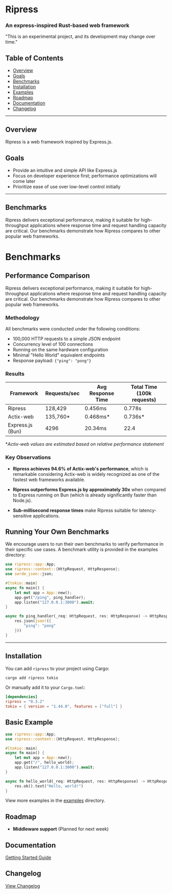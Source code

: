 # Ripress

### An express-inspired Rust-based web framework

"This is an experimental project, and its development may change over time."

## Table of Contents

- [Overview](#overview)
- [Goals](#goals)
- [Benchmarks](#benchmarks)
- [Installation](#installation)
- [Examples](#basic-example)
- [Roadmap](#roadmap)
- [Documentation](#documentation)
- [Changelog](#changelog)

---

## Overview

Ripress is a web framework inspired by Express.js.

## Goals

- Provide an intuitive and simple API like Express.js
- Focus on developer experience first; performance optimizations will come later
- Prioritize ease of use over low-level control initially

---

## Benchmarks

Ripress delivers exceptional performance, making it suitable for high-throughput applications where response time and request handling capacity are critical. Our benchmarks demonstrate how Ripress compares to other popular web frameworks.

# Benchmarks

## Performance Comparison

Ripress delivers exceptional performance, making it suitable for high-throughput applications where response time and request handling capacity are critical. Our benchmarks demonstrate how Ripress compares to other popular web frameworks.

### Methodology

All benchmarks were conducted under the following conditions:

- 100,000 HTTP requests to a simple JSON endpoint
- Concurrency level of 100 connections
- Running on the same hardware configuration
- Minimal "Hello World" equivalent endpoints
- Response payload: `{"ping": "pong"}`

### Results

| Framework        | Requests/sec | Avg Response Time | Total Time (100k requests) |
| ---------------- | ------------ | ----------------- | -------------------------- |
| Ripress          | 128,429      | 0.456ms           | 0.778s                     |
| Actix-web        | 135,760\*    | 0.468ms\*         | 0.736s\*                   |
| Express.js (Bun) | 4296         | 20.34ms           | 22.4                       |

\*_Actix-web values are estimated based on relative performance statement_

### Key Observations

- **Ripress achieves 94.6% of Actix-web's performance**, which is remarkable considering Actix-web is widely recognized as one of the fastest web frameworks available.

- **Ripress outperforms Express.js by approximately 30x** when compared to Express running on Bun (which is already significantly faster than Node.js).

- **Sub-millisecond response times** make Ripress suitable for latency-sensitive applications.

## Running Your Own Benchmarks

We encourage users to run their own benchmarks to verify performance in their specific use cases. A benchmark utility is provided in the examples directory:

```rust
use ripress::app::App;
use ripress::context::{HttpRequest, HttpResponse};
use serde_json::json;

#[tokio::main]
async fn main() {
    let mut app = App::new();
    app.get("/ping", ping_handler);
    app.listen("127.0.0.1:3000").await;
}

async fn ping_handler(_req: HttpRequest, res: HttpResponse) -> HttpResponse {
    res.json(json!({
        "ping": "pong"
    }))
}
```

---

## Installation

You can add `ripress` to your project using Cargo:

```sh
cargo add ripress tokio
```

Or manually add it to your `Cargo.toml`:

```toml
[dependencies]
ripress = "0.3.2"
tokio = { version = "1.44.0", features = ["full"] }
```

## Basic Example

```rust
use ripress::app::App;
use ripress::context::{HttpRequest, HttpResponse};

#[tokio::main]
async fn main() {
    let mut app = App::new();
    app.get("/", hello_world);
    app.listen("127.0.0.1:3000").await;
}

async fn hello_world(_req: HttpRequest, res: HttpResponse) -> HttpResponse {
    res.ok().text("Hello, world!")
}
```

View more examples in the [examples](./docs/example/basic-routing.md) directory.

## Roadmap

- **Middleware support** (Planned for next week)

## Documentation

[Getting Started Guide](./docs/getting-started.md)

## Changelog

[View Changelog](./CHANGELOG.md)
